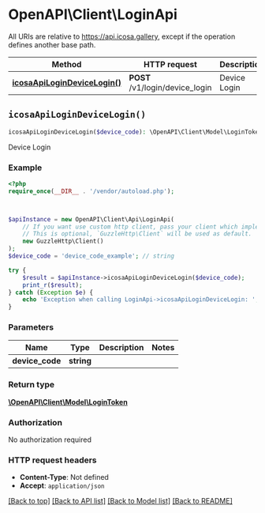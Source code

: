 # OpenAPI\Client\LoginApi

All URIs are relative to https://api.icosa.gallery, except if the operation defines another base path.

| Method | HTTP request | Description |
| ------------- | ------------- | ------------- |
| [**icosaApiLoginDeviceLogin()**](LoginApi.md#icosaApiLoginDeviceLogin) | **POST** /v1/login/device_login | Device Login |


## `icosaApiLoginDeviceLogin()`

```php
icosaApiLoginDeviceLogin($device_code): \OpenAPI\Client\Model\LoginToken
```

Device Login

### Example

```php
<?php
require_once(__DIR__ . '/vendor/autoload.php');



$apiInstance = new OpenAPI\Client\Api\LoginApi(
    // If you want use custom http client, pass your client which implements `GuzzleHttp\ClientInterface`.
    // This is optional, `GuzzleHttp\Client` will be used as default.
    new GuzzleHttp\Client()
);
$device_code = 'device_code_example'; // string

try {
    $result = $apiInstance->icosaApiLoginDeviceLogin($device_code);
    print_r($result);
} catch (Exception $e) {
    echo 'Exception when calling LoginApi->icosaApiLoginDeviceLogin: ', $e->getMessage(), PHP_EOL;
}
```

### Parameters

| Name | Type | Description  | Notes |
| ------------- | ------------- | ------------- | ------------- |
| **device_code** | **string**|  | |

### Return type

[**\OpenAPI\Client\Model\LoginToken**](../Model/LoginToken.md)

### Authorization

No authorization required

### HTTP request headers

- **Content-Type**: Not defined
- **Accept**: `application/json`

[[Back to top]](#) [[Back to API list]](../../README.md#endpoints)
[[Back to Model list]](../../README.md#models)
[[Back to README]](../../README.md)
